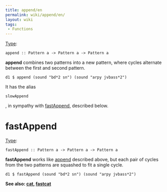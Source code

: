 ```yaml
---
title: append/en
permalink: wiki/append/en/
layout: wiki
tags:
 - Functions
---
```


<languages/> [Type](/wiki/Type_signature "wikilink"):

    append :: Pattern a -> Pattern a -> Pattern a

**append** combines two patterns into a new pattern, where cycles
alternate between the first and second pattern.

    d1 $ append (sound "bd*2 sn") (sound "arpy jvbass*2")

It has the alias

    slowAppend

, in sympathy with [fastAppend](append#fastAppend "wikilink"), described
below.

# fastAppend

[Type](/wiki/Type_signature "wikilink"):

    fastAppend :: Pattern a -> Pattern a -> Pattern a

**fastAppend** works like [append](append "wikilink") described above,
but each pair of cycles from the two patterns are squashed to fit a
single cycle.

    d1 $ fastAppend (sound "bd*2 sn") (sound "arpy jvbass*2")

**See also: [cat](cat "wikilink"), [fastcat](cat#fastcat "wikilink")**
